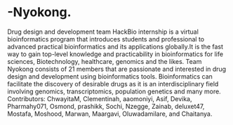 # -Nyokong.
Drug design and development team
HackBio internship is a virtual bioinformatics program that introduces students and professional to advanced practical bioinformatics and its applications globally.It is the fast way to gain top-level knowledge and practicability in bioinformatics for life sciences, Biotechnology, healthcare, genomics and the likes.
Team Nyokong consists of 21 members that are passionate and interested in drug design and development using bioinformatics tools. 
Bioinformatics can facilitate the discovery of desirable drugs as it is an interdisciplinary field involving genomics, transcriptomics, population genetics and many more.
Contributors:
ChwayitaM, Clementinah, aaomoniyi, Asif, Devika, Pharmahy071, Osmond, prashikk, Sochi, Nzegge, Zainab, deluxet47, Mostafa, Moshood, Marwan, Maargavi, Oluwadamilare, and Chaitanya.
